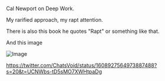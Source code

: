 Cal Newport on Deep Work.

My rarified approach, my rapt attention.

There is also this book he quotes "Rapt" or something like that.

And this image

![Image](https://pbs.twimg.com/media/FlQPFeBakAAZBd5?format=jpg&name=small)

https://twitter.com/ChatsVoid/status/1608927564973887488?s=20&t=UCNWbs-tD5sMO7XWHtpaDg